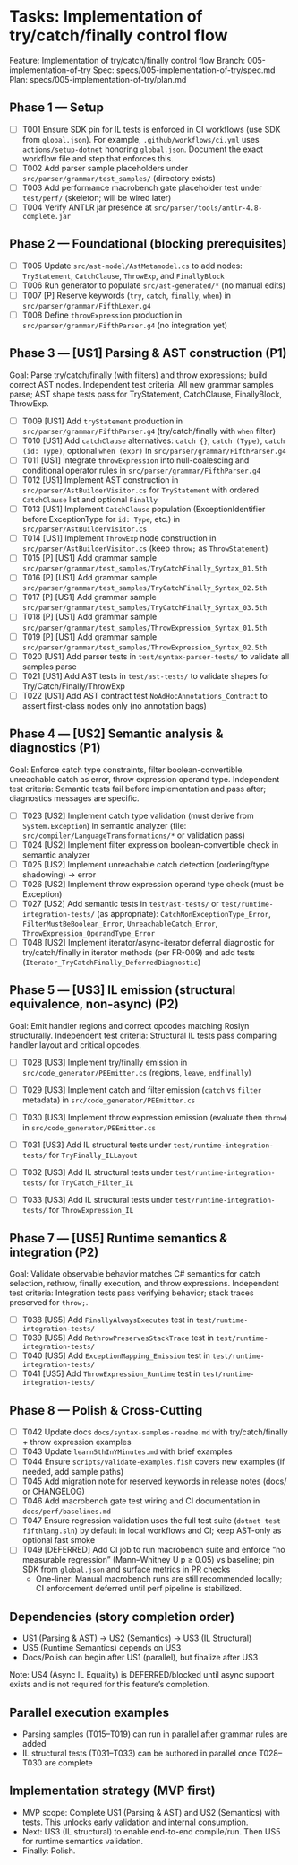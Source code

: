 # Tasks: Implementation of try/catch/finally control flow

Feature: Implementation of try/catch/finally control flow
Branch: 005-implementation-of-try
Spec: specs/005-implementation-of-try/spec.md
Plan: specs/005-implementation-of-try/plan.md

## Phase 1 — Setup

- [ ] T001 Ensure SDK pin for IL tests is enforced in CI workflows (use SDK from `global.json`). For example, `.github/workflows/ci.yml` uses `actions/setup-dotnet` honoring `global.json`. Document the exact workflow file and step that enforces this.
- [ ] T002 Add parser sample placeholders under `src/parser/grammar/test_samples/` (directory exists)
- [ ] T003 Add performance macrobench gate placeholder test under `test/perf/` (skeleton; will be wired later)
- [ ] T004 Verify ANTLR jar presence at `src/parser/tools/antlr-4.8-complete.jar`

## Phase 2 — Foundational (blocking prerequisites)

- [ ] T005 Update `src/ast-model/AstMetamodel.cs` to add nodes: `TryStatement`, `CatchClause`, `ThrowExp`, and `FinallyBlock`
- [ ] T006 Run generator to populate `src/ast-generated/*` (no manual edits)
- [ ] T007 [P] Reserve keywords (`try`, `catch`, `finally`, `when`) in `src/parser/grammar/FifthLexer.g4`
- [ ] T008 Define `throwExpression` production in `src/parser/grammar/FifthParser.g4` (no integration yet)

## Phase 3 — [US1] Parsing & AST construction (P1)

Goal: Parse try/catch/finally (with filters) and throw expressions; build correct AST nodes.
Independent test criteria: All new grammar samples parse; AST shape tests pass for TryStatement, CatchClause, FinallyBlock, ThrowExp.

- [ ] T009 [US1] Add `tryStatement` production in `src/parser/grammar/FifthParser.g4` (try/catch/finally with `when` filter)
- [ ] T010 [US1] Add `catchClause` alternatives: `catch {}`, `catch (Type)`, `catch (id: Type)`, optional `when (expr)` in `src/parser/grammar/FifthParser.g4`
- [ ] T011 [US1] Integrate `throwExpression` into null-coalescing and conditional operator rules in `src/parser/grammar/FifthParser.g4`
- [ ] T012 [US1] Implement AST construction in `src/parser/AstBuilderVisitor.cs` for `TryStatement` with ordered `CatchClause` list and optional `Finally`
- [ ] T013 [US1] Implement `CatchClause` population (ExceptionIdentifier before ExceptionType for `id: Type`, etc.) in `src/parser/AstBuilderVisitor.cs`
- [ ] T014 [US1] Implement `ThrowExp` node construction in `src/parser/AstBuilderVisitor.cs` (keep `throw;` as `ThrowStatement`)
- [ ] T015 [P] [US1] Add grammar sample `src/parser/grammar/test_samples/TryCatchFinally_Syntax_01.5th`
- [ ] T016 [P] [US1] Add grammar sample `src/parser/grammar/test_samples/TryCatchFinally_Syntax_02.5th`
- [ ] T017 [P] [US1] Add grammar sample `src/parser/grammar/test_samples/TryCatchFinally_Syntax_03.5th`
- [ ] T018 [P] [US1] Add grammar sample `src/parser/grammar/test_samples/ThrowExpression_Syntax_01.5th`
- [ ] T019 [P] [US1] Add grammar sample `src/parser/grammar/test_samples/ThrowExpression_Syntax_02.5th`
- [ ] T020 [US1] Add parser tests in `test/syntax-parser-tests/` to validate all samples parse
- [ ] T021 [US1] Add AST tests in `test/ast-tests/` to validate shapes for Try/Catch/Finally/ThrowExp
- [ ] T022 [US1] Add AST contract test `NoAdHocAnnotations_Contract` to assert first-class nodes only (no annotation bags)

## Phase 4 — [US2] Semantic analysis & diagnostics (P1)

Goal: Enforce catch type constraints, filter boolean-convertible, unreachable catch as error, throw expression operand type.
Independent test criteria: Semantic tests fail before implementation and pass after; diagnostics messages are specific.

- [ ] T023 [US2] Implement catch type validation (must derive from `System.Exception`) in semantic analyzer (file: `src/compiler/LanguageTransformations/*` or validation pass)
- [ ] T024 [US2] Implement filter expression boolean-convertible check in semantic analyzer
- [ ] T025 [US2] Implement unreachable catch detection (ordering/type shadowing) → error
- [ ] T026 [US2] Implement throw expression operand type check (must be Exception)
- [ ] T027 [US2] Add semantic tests in `test/ast-tests/` or `test/runtime-integration-tests/` (as appropriate): `CatchNonExceptionType_Error`, `FilterMustBeBoolean_Error`, `UnreachableCatch_Error`, `ThrowExpression_OperandType_Error`
 - [ ] T048 [US2] Implement iterator/async-iterator deferral diagnostic for try/catch/finally in iterator methods (per FR-009) and add tests (`Iterator_TryCatchFinally_DeferredDiagnostic`)

## Phase 5 — [US3] IL emission (structural equivalence, non-async) (P2)

Goal: Emit handler regions and correct opcodes matching Roslyn structurally.
Independent test criteria: Structural IL tests pass comparing handler layout and critical opcodes.

- [ ] T028 [US3] Implement try/finally emission in `src/code_generator/PEEmitter.cs` (regions, `leave`, `endfinally`)
- [ ] T029 [US3] Implement catch and filter emission (`catch` vs `filter` metadata) in `src/code_generator/PEEmitter.cs`
- [ ] T030 [US3] Implement throw expression emission (evaluate then `throw`) in `src/code_generator/PEEmitter.cs`
- [ ] T031 [US3] Add IL structural tests under `test/runtime-integration-tests/` for `TryFinally_ILLayout`
- [ ] T032 [US3] Add IL structural tests under `test/runtime-integration-tests/` for `TryCatch_Filter_IL`
- [ ] T033 [US3] Add IL structural tests under `test/runtime-integration-tests/` for `ThrowExpression_IL`

 

## Phase 7 — [US5] Runtime semantics & integration (P2)

Goal: Validate observable behavior matches C# semantics for catch selection, rethrow, finally execution, and throw expressions.
Independent test criteria: Integration tests pass verifying behavior; stack traces preserved for `throw;`.

- [ ] T038 [US5] Add `FinallyAlwaysExecutes` test in `test/runtime-integration-tests/`
- [ ] T039 [US5] Add `RethrowPreservesStackTrace` test in `test/runtime-integration-tests/`
- [ ] T040 [US5] Add `ExceptionMapping_Emission` test in `test/runtime-integration-tests/`
- [ ] T041 [US5] Add `ThrowExpression_Runtime` test in `test/runtime-integration-tests/`

## Phase 8 — Polish & Cross-Cutting

- [ ] T042 Update docs `docs/syntax-samples-readme.md` with try/catch/finally + throw expression examples
- [ ] T043 Update `learn5thInYMinutes.md` with brief examples
- [ ] T044 Ensure `scripts/validate-examples.fish` covers new examples (if needed, add sample paths)
- [ ] T045 Add migration note for reserved keywords in release notes (docs/ or CHANGELOG)
- [ ] T046 Add macrobench gate test wiring and CI documentation in `docs/perf/baselines.md`
- [ ] T047 Ensure regression validation uses the full test suite (`dotnet test fifthlang.sln`) by default in local workflows and CI; keep AST-only as optional fast smoke
 - [ ] T049 [DEFERRED] Add CI job to run macrobench suite and enforce “no measurable regression” (Mann–Whitney U p ≥ 0.05) vs baseline; pin SDK from `global.json` and surface metrics in PR checks
	 - One-liner: Manual macrobench runs are still recommended locally; CI enforcement deferred until perf pipeline is stabilized.

## Dependencies (story completion order)

- US1 (Parsing & AST) → US2 (Semantics) → US3 (IL Structural)
- US5 (Runtime Semantics) depends on US3
- Docs/Polish can begin after US1 (parallel), but finalize after US3

Note: US4 (Async IL Equality) is DEFERRED/blocked until async support exists and is not required for this feature’s completion.

## Parallel execution examples

- Parsing samples (T015–T019) can run in parallel after grammar rules are added
- IL structural tests (T031–T033) can be authored in parallel once T028–T030 are complete
 

## Implementation strategy (MVP first)

- MVP scope: Complete US1 (Parsing & AST) and US2 (Semantics) with tests. This unlocks early validation and internal consumption.
- Next: US3 (IL structural) to enable end-to-end compile/run. Then US5 for runtime semantics validation.
- Finally: Polish.
